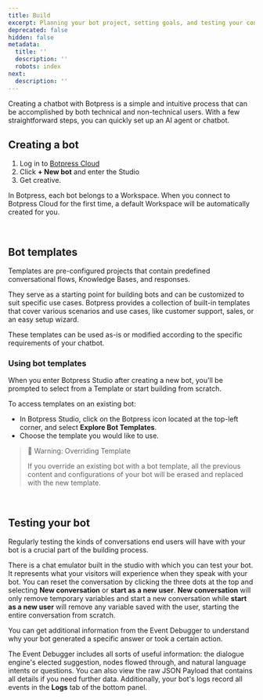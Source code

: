 ```yaml
---
title: Build
excerpt: Planning your bot project, setting goals, and testing your conversations.
deprecated: false
hidden: false
metadata:
  title: ''
  description: ''
  robots: index
next:
  description: ''
---
```

Creating a chatbot with Botpress is a simple and intuitive process that can be accomplished by both technical and non-technical users. With a few straightforward steps, you can quickly set up an AI agent or chatbot.

## Creating a bot

1. Log in to [Botpress Cloud](https://app.botpress.cloud)
2. Click **+ New bot** and enter the Studio
3. Get creative.

In Botpress, each bot belongs to a <Glossary>Workspace</Glossary>. When you connect to Botpress Cloud for the first time, a default Workspace will be automatically created for you.

<br />

## Bot templates

Templates are pre-configured projects that contain predefined conversational flows, Knowledge Bases, and responses.

They serve as a starting point for building bots and can be customized to suit specific use cases. Botpress provides a collection of built-in templates that cover various scenarios and use cases, like customer support, sales, or an easy setup wizard.

These templates can be used as-is or modified according to the specific requirements of your chatbot.

### Using bot templates

When you enter Botpress Studio after creating a new bot, you'll be prompted to select from a Template or start building from scratch.

To access templates on an existing bot:

* In Botpress Studio, click on the Botpress icon located at the top-left corner, and select **Explore Bot Templates**.
* Choose the template you would like to use.

> 🚧 Warning: Overriding Template
>
> If you override an existing bot with a bot template, all the previous content and configurations of your bot will be erased and replaced with the new template.

<br />

## Testing your bot

Regularly testing the kinds of conversations end users will have with your bot is a crucial part of the building process.

There is a chat emulator built in the studio with which you can test your bot. It represents what your visitors will experience when they speak with your bot. You can reset the conversation by clicking the three dots at the top and selecting **New conversation** or **start as a new user**. **New conversation** will only remove temporary variables and start a new conversation while **start as a new user** will remove any variable saved with the user, starting the entire conversation from scratch.

You can get additional information from the Event Debugger to understand why your bot generated a specific answer or took a certain action.

The Event Debugger includes all sorts of useful information: the dialogue engine's elected suggestion, nodes flowed through, and natural language intents or questions. You can also view the raw JSON Payload that contains all details if you need further data. Additionally, your bot's logs record all events in the **Logs** tab of the bottom panel.